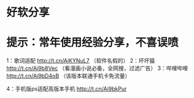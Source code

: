 # 好软分享
# 提示：常年使用经验分享，不喜误喷
1：歌词适配 http://t.cn/AiKYNuL7
（软件名假的）
2：坏坏猫  http://t.cn/Ai9b8Vec
（看漫画小说必备，全网搜，过滤广告）
3：哔哩哔哩  http://t.cn/Ai9bD4oB
（该版本联通手机卡免流量）

4：手机版ps适配高版本手机 http://t.cn/Ai9bkPur
